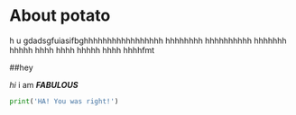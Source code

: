 # About potato

h u  gdadsgfuiasifbghhhhhhhhhhhhhhhhh  hhhhhhhh hhhhhhhhhh hhhhhhh hhhhh
hhhh hhhh hhhhh hhhh hhhhfmt

##hey

*hi* i am ***FABULOUS***
```python
print('HA! You was right!')
```

